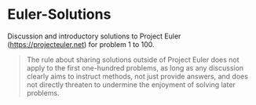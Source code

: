 # Euler-Solutions
Discussion and introductory solutions to Project Euler (https://projecteuler.net) for problem 1 to 100.

>The rule about sharing solutions outside of Project Euler does not apply to the first one-hundred problems, as long as any discussion clearly aims to instruct methods, not just provide answers, and does not directly threaten to undermine the enjoyment of solving later problems.
